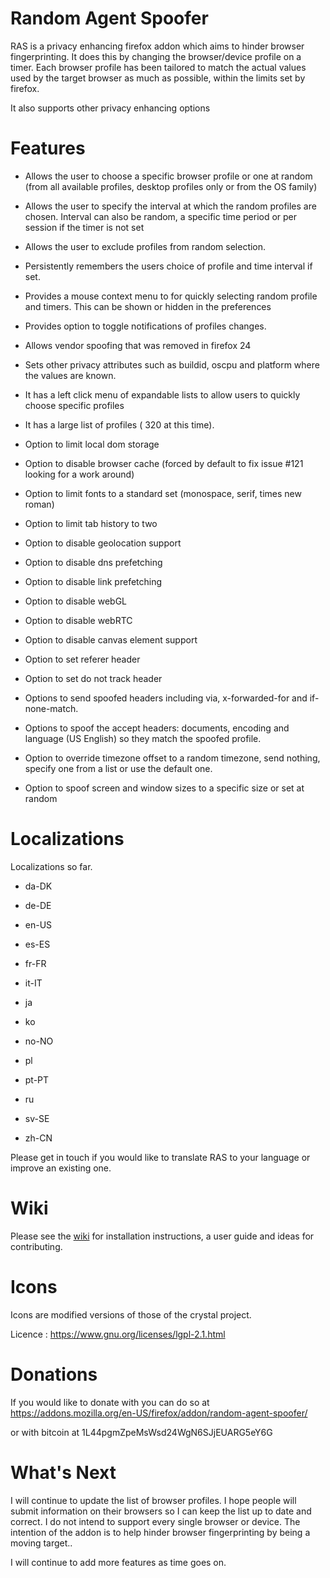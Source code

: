 # Random Agent Spoofer #


RAS is a privacy enhancing firefox addon which aims to hinder browser
fingerprinting. It does this by changing the browser/device profile on a timer.
Each browser profile has been tailored to match the actual values used by the target 
browser as much as possible, within the limits set by firefox.

It also supports other privacy enhancing options


# Features #

- Allows the user to choose a specific browser profile or one at random (from all available profiles, desktop profiles only or from the OS family)  

- Allows the user to specify the interval at which the random profiles are
  chosen. Interval can also be random, a specific time period or per session if the timer is not set

- Allows the user to exclude profiles from random selection.

- Persistently remembers the users choice of profile and time interval if set.

- Provides a mouse context menu to for quickly selecting random profile and timers. This can be shown or hidden in the preferences

- Provides option to toggle notifications of profiles changes. 

- Allows vendor spoofing that was removed in firefox 24

- Sets other privacy attributes such as buildid, oscpu and platform where the
  values are known.

- It has a left click menu of expandable lists to allow users to quickly choose
  specific profiles

- It has a large list of profiles ( 320 at this time).

- Option to limit local dom storage

- Option to disable browser cache (forced by default to fix issue #121 looking for a work around)

- Option to limit fonts to a standard set (monospace, serif, times new roman)

- Option to limit tab history to two

- Option to disable geolocation support

- Option to disable dns prefetching

- Option to disable link prefetching

- Option to disable webGL

- Option to disable webRTC

- Option to disable canvas element support

- Option to set referer header

- Option to set do not track header 

- Options to send spoofed headers including  via, x-forwarded-for and if-none-match.
 
- Options to spoof the accept headers: documents, encoding and language (US English) so they match the spoofed profile.

- Option to override timezone offset to a random timezone, send nothing, specify one from a list or use the default one.

- Option to spoof screen and window sizes to a specific size or set at random


# Localizations #

Localizations so far.

- da-DK

- de-DE

- en-US

- es-ES

- fr-FR

- it-IT

- ja

- ko

- no-NO

- pl

- pt-PT

- ru

- sv-SE

- zh-CN

Please get in touch if you would like to translate RAS to your language or improve an existing one.


# Wiki #

Please see the [wiki](https://github.com/dillbyrne/random-agent-spoofer/wiki) for installation instructions, a user guide and ideas for contributing.




# Icons #

Icons are modified versions of those of the crystal project.

Licence : https://www.gnu.org/licenses/lgpl-2.1.html


# Donations #

If you would like to donate with you can do so at
https://addons.mozilla.org/en-US/firefox/addon/random-agent-spoofer/

or with bitcoin at
1L44pgmZpeMsWsd24WgN6SJjEUARG5eY6G

# What's Next #

I will continue to update the list of browser profiles. I hope people will submit 
information on their browsers so I can keep the list up to date and correct. I do 
not intend to support every single browser or device. The intention of the addon 
is to help hinder browser fingerprinting by being a moving target..

I will continue to add more features as time goes on.
